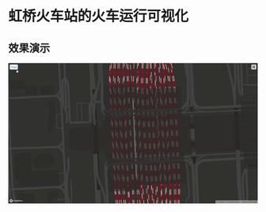 # 虹桥火车站的火车运行可视化

## 效果演示
![](gif/example1.gif)

<!-- ## 示例

html

## 数据准备

进出上海虹桥火车站的铁路，简单来说有4对，虹桥站以北为沪宁城际铁路和京沪铁路，虹桥站以南为沪杭铁路和沪昆线。

### 列车运行数据

### 铁路路网数据

### 运行轨迹数据

## 示例原理

## 列车对象 -->


